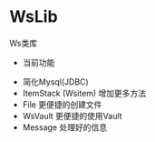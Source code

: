 # WsLib
Ws类库
+ 当前功能
 - 简化Mysql(JDBC)
 - ItemStack (Wsitem) 增加更多方法
 - File 更便捷的创建文件
 - WsVault 更便捷的使用Vault
 - Message 处理好的信息
